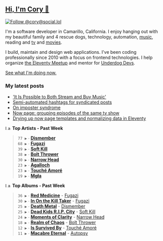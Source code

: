 ## [Hi, I'm Cory 👋](https://coryd.dev)

[![Follow @cory@social.lol](https://img.shields.io/mastodon/follow/109606224363698309?domain=https%3A%2F%2Fsocial.lol&style=for-the-badge&logo=Mastodon&logoColor=white&labelColor=6364FF)](https://social.lol/@cory)

I'm a software developer in Camarillo, California. I enjoy hanging out with my beautiful family and 4 rescue dogs, technology, automation, <a href="https://www.last.fm/user/cdrn_" target="_blank" rel="noopener noreferrer">music</a>, reading and <a href="https://trakt.tv/users/cdransf" target="_blank" rel="noopener noreferrer">tv</a> and <a href="https://trakt.tv/users/cdransf" target="_blank" rel="noopener noreferrer">movies</a>.

I build, maintain and design web applications. I've been coding professionally since 2010 with a focus on frontend technologies. I help organize [the Eleventy Meetup](https://11tymeetup.dev/) and mentor for [Underdog Devs](https://www.underdogdevs.org/).

[See what I'm doing now.](https://coryd.dev/now)

### My latest posts
<!-- BLOGPOSTS:START -->
- ['It Is Possible to Both Stream and Buy Music'](https://coryd.dev/posts/2023/it-is-possible-to-both-stream-and-buy-music/)
- [Semi-automated hashtags for syndicated posts](https://coryd.dev/posts/2023/semi-automated-hashtags-syndicated-posts/)
- [On imposter syndrome](https://coryd.dev/posts/2023/on-imposter-syndrome/)
- [Now page: grouping episodes of the same tv show](https://coryd.dev/posts/2023/now-page-grouping-episodes-of-same-show/)
- [Drying up now page templates and normalizing data in Eleventy](https://coryd.dev/posts/2023/drying-up-now-page-templates-eleventy/)
<!-- BLOGPOSTS:END -->

<!--START_LASTFM_ARTISTS:{"period": "7day", "rows": 8}-->
<a href="https://last.fm" target="_blank"><img src="https://user-images.githubusercontent.com/17434202/215290617-e793598d-d7c9-428f-9975-156db1ba89cc.svg" alt="Last.fm Logo" width="18" height="13"/></a> **Top Artists - Past Week**

> `77 ▶️` ∙ **[Dismember](https://www.last.fm/music/Dismember)**<br/>
> `68 ▶️` ∙ **[Fugazi](https://www.last.fm/music/Fugazi)**<br/>
> `39 ▶️` ∙ **[Soft Kill](https://www.last.fm/music/Soft+Kill)**<br/>
> `38 ▶️` ∙ **[Bolt Thrower](https://www.last.fm/music/Bolt+Thrower)**<br/>
> `30 ▶️` ∙ **[Narrow Head](https://www.last.fm/music/Narrow+Head)**<br/>
> `23 ▶️` ∙ **[Agalloch](https://www.last.fm/music/Agalloch)**<br/>
> `23 ▶️` ∙ **[Touché Amoré](https://www.last.fm/music/Touch%C3%A9+Amor%C3%A9)**<br/>
> `19 ▶️` ∙ **[Mgła](https://www.last.fm/music/Mg%C5%82a)**<br/>
<!--END_LASTFM_ARTISTS-->

<!--START_LASTFM_ALBUMS:{"period": "7day", "rows": 8}-->
<a href="https://last.fm" target="_blank"><img src="https://user-images.githubusercontent.com/17434202/215290617-e793598d-d7c9-428f-9975-156db1ba89cc.svg" alt="Last.fm Logo" width="18" height="13"/></a> **Top Albums - Past Week**

> `36 ▶️` ∙ **[Red Medicine](https://www.last.fm/music/Fugazi/Red+Medicine)** - [Fugazi](https://www.last.fm/music/Fugazi)<br/>
> `30 ▶️` ∙ **[In On the Kill Taker](https://www.last.fm/music/Fugazi/In+On+the+Kill+Taker)** - [Fugazi](https://www.last.fm/music/Fugazi)<br/>
> `25 ▶️` ∙ **[Death Metal](https://www.last.fm/music/Dismember/Death+Metal)** - [Dismember](https://www.last.fm/music/Dismember)<br/>
> `25 ▶️` ∙ **[Dead Kids R.I.P. City](https://www.last.fm/music/Soft+Kill/Dead+Kids+R.I.P.+City)** - [Soft Kill](https://www.last.fm/music/Soft+Kill)<br/>
> `24 ▶️` ∙ **[Moments of Clarity](https://www.last.fm/music/Narrow+Head/Moments+of+Clarity)** - [Narrow Head](https://www.last.fm/music/Narrow+Head)<br/>
> `18 ▶️` ∙ **[Realm of Chaos](https://www.last.fm/music/Bolt+Thrower/Realm+of+Chaos)** - [Bolt Thrower](https://www.last.fm/music/Bolt+Thrower)<br/>
> `12 ▶️` ∙ **[Is Survived By](https://www.last.fm/music/Touch%C3%A9+Amor%C3%A9/Is+Survived+By)** - [Touché Amoré](https://www.last.fm/music/Touch%C3%A9+Amor%C3%A9)<br/>
> `11 ▶️` ∙ **[Macabre Eternal](https://www.last.fm/music/Autopsy/Macabre+Eternal)** - [Autopsy](https://www.last.fm/music/Autopsy)<br/>
<!--END_LASTFM_ALBUMS-->
